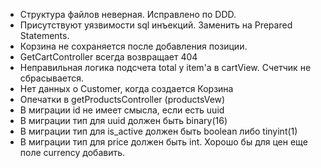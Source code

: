 - Структура файлов неверная. Исправлено по DDD.
- Присутствуют уязвимости sql инъекций. Заменить на Prepared Statements.
- Корзина не сохраняется после добавления позиции.
- GetCartController всегда возвращает 404
- Неправильная логика подсчета total у item'а в cartView. Счетчик не сбрасывается.
- Нет данных о Customer, когда создается Корзина
- Опечатки в getProductsController (productsVew)
- В миграции id не имеет смысла, если есть uuid
- В миграции тип для uuid должен быть binary(16)
- В миграции тип для is_active должен быть boolean либо tinyint(1)
- В миграции тип для price должен быть int. Хорошо бы для цен еще поле currency добавить.
